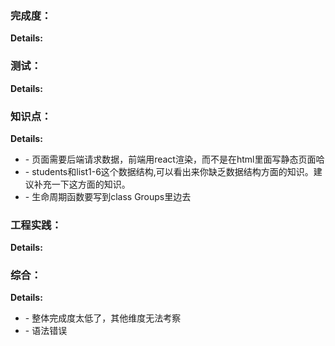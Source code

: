 ### 完成度：


__Details:__



### 测试：


__Details:__



### 知识点：


__Details:__

- \- 页面需要后端请求数据，前端用react渲染，而不是在html里面写静态页面哈
- \- students和list1-6这个数据结构,可以看出来你缺乏数据结构方面的知识。建议补充一下这方面的知识。
- \- 生命周期函数要写到class Groups里边去

### 工程实践：


__Details:__



### 综合：


__Details:__

- \- 整体完成度太低了，其他维度无法考察
- \- 语法错误

